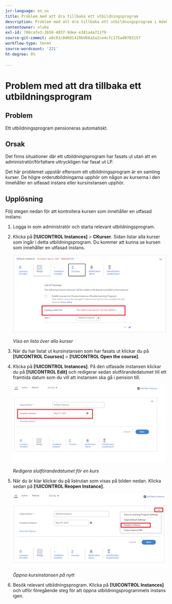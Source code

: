 ```yaml
---
jcr-language: en_us
title: Problem med att dra tillbaka ett utbildningsprogram
description: Problem med att dra tillbaka ett utbildningsprogram i Adobe Learning Manager
contentowner: nluke
exl-id: 706cafe3-2650-4837-9dee-e381a4a711f9
source-git-commit: a0c01c0d691429bd66a3a2ce4cfc175ad0703157
workflow-type: tm+mt
source-wordcount: '221'
ht-degree: 0%

---
```


# Problem med att dra tillbaka ett utbildningsprogram

## Problem

Ett utbildningsprogram pensioneras automatiskt.

## Orsak

Det finns situationer där ett utbildningsprogram har fasats ut utan att en administratör/författare uttryckligen har fasat ut LP.

Det här problemet uppstår eftersom ett utbildningsprogram är en samling kurser. De högre orderutbildningarna upphör om någon av kurserna i den innehåller en utfasad instans eller kursinstansen upphör.

## Upplösning

Följ stegen nedan för att kontrollera kursen som innehåller en utfasad instans:

1. Logga in som administratör och starta relevant utbildningsprogram.

1. Klicka på **[!UICONTROL Instances]** > **CKurser**. Sidan listar alla kurser som ingår i detta utbildningsprogram. Du kommer att kunna se kursen som innehåller en utfasad instans.

   ![](assets/retired-instance.png)

   *Visa en lista över alla kurser*

1. När du har listat ut kursinstansen som har fasats ut klickar du på **[!UICONTROL Courses]** > **[!UICONTROL Open the course]**.

1. Klicka på **[!UICONTROL Instances]**. På den utfasade instansen klickar du på **[!UICONTROL Edit]** och redigerar sedan slutförandedatumet till ett framtida datum som du vill att instansen ska gå i pension till.

   ![](assets/completion-date.png)

   *Redigera slutförandedatumet för en kurs*

1. När du är klar klickar du på listrutan som visas på bilden nedan. Klicka sedan på **[!UICONTROL Reopen Instance]**.

   ![](assets/re-open-instance.png)

   *Öppna kursinstansen på nytt*

1. Besök relevant utbildningsprogram. Klicka på **[!UICONTROL Instances]** och utför föregående steg för att öppna utbildningsprogrammets instans igen.
